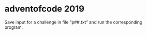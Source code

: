 # adventofcode 2019

Save input for a challenge in file "p##.txt" and run the corresponding program.
